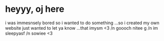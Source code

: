 # heyyy, oj here 
i was immesnsely bored so i wanted to do something ...so i created my own website 
just wanted to let ya know ...that imysm  <3 
/n goooch nitee g 
/n im sleepyasf
/n sowiee <3
